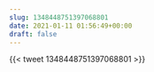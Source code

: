 ```yaml
---
slug: 1348448751397068801
date: 2021-01-11 01:56:49+00:00
draft: false
---
```


{{< tweet 1348448751397068801 >}}

